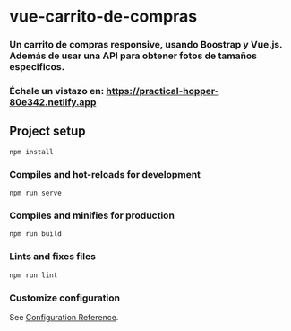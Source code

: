 # vue-carrito-de-compras

### Un carrito de compras responsive, usando Boostrap y Vue.js. Además de usar una API para obtener fotos de tamaños especificos.
### Échale un vistazo en: https://practical-hopper-80e342.netlify.app

## Project setup
```
npm install
```

### Compiles and hot-reloads for development
```
npm run serve
```

### Compiles and minifies for production
```
npm run build
```

### Lints and fixes files
```
npm run lint
```

### Customize configuration
See [Configuration Reference](https://cli.vuejs.org/config/).
